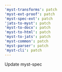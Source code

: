 ```yaml
---
'myst-transforms': patch
'myst-ext-proof': patch
'myst-spec-ext': patch
'jats-to-myst': patch
'myst-to-docx': patch
'myst-to-html': patch
'myst-to-jats': patch
'myst-common': patch
'myst-parser': patch
'myst-cli': patch
---
```


Update myst-spec
